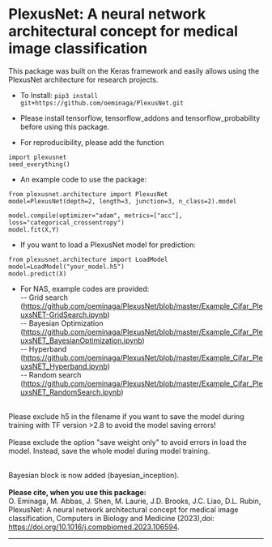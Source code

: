 # PlexusNet: A neural network architectural concept for medical image classification

This package was built on the Keras framework and easily allows using the PlexusNet architecture for research projects.

- To Install: 
```pip3 install git+https://github.com/oeminaga/PlexusNet.git``` <br />
- Please install tensorflow, tensorflow_addons and tensorflow_probability before using this package. <br />

- For reproducibility, please add the function<br />
```
import plexusnet
seed_everything()
```

- An example code to use the package: 
```
from plexusnet.architecture import PlexusNet
model=PlexusNet(depth=2, length=3, junction=3, n_class=2).model

model.compile(optimizer="adam", metrics=["acc"], loss="categorical_crossentropy")
model.fit(X,Y)
```
- If you want to load a PlexusNet model for prediction:
```
from plexusnet.architecture import LoadModel
model=LoadModel("your_model.h5")
model.predict(X)
```

- For NAS, example codes are provided:</br>
-- Grid search</br>(https://github.com/oeminaga/PlexusNet/blob/master/Example_Cifar_PleuxsNET-GridSearch.ipynb)</br>
-- Bayesian Optimization</br> (https://github.com/oeminaga/PlexusNet/blob/master/Example_Cifar_PleuxsNET_BayesianOptimization.ipynb)</br>
-- Hyperband</br> (https://github.com/oeminaga/PlexusNet/blob/master/Example_Cifar_PleuxsNET_Hyperband.ipynb)</br>
-- Random search</br> (https://github.com/oeminaga/PlexusNet/blob/master/Example_Cifar_PleuxsNET_RandomSearch.ipynb)</br>

<br> Please exclude h5 in the filename if you want to save the model during training with TF version >2.8 to avoid the model saving errors! <br>
<br> Please exclude the option "save weight only" to avoid errors in load the model. Instead, save the whole model during model training.

<br> Bayesian block is now added (bayesian_inception). </br> 
<br><b>Please cite, when you use this package:</b></br>
O. Eminaga, M. Abbas, J. Shen, M. Laurie, J.D. Brooks, J.C. Liao, D.L.
Rubin, PlexusNet: A neural network architectural concept for medical image classification, Computers in
Biology and Medicine (2023),doi: https://doi.org/10.1016/j.compbiomed.2023.106594.
__________
